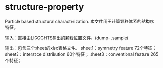 # structure-property
Particle based structural characterization.
本文件用于计算颗粒体系的结构序特征。

输入：直接由LIGGGHTS输出的颗粒位置文件。(dump-   .sample)

输出：包含三个sheet的xlsx表格文件。
      sheet1：symmetry feature 72个特征；
      sheet2：interstice distribution 60个特征；
      sheet3：conventional feature 265个特征；
